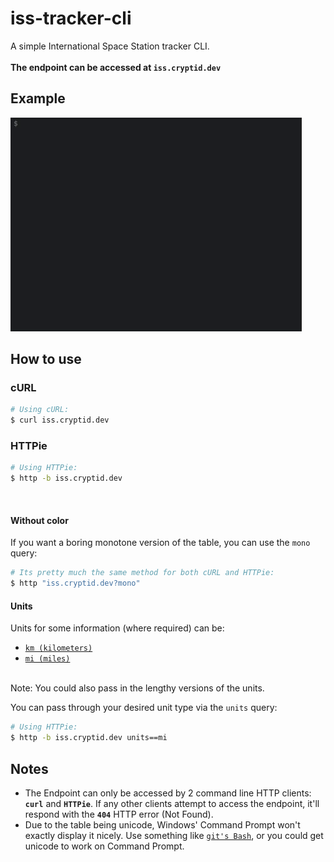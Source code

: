 # iss-tracker-cli
A simple International Space Station tracker CLI.
<br/>
<br/>
**The endpoint can be accessed at `iss.cryptid.dev`**

## Example
![example1](/examples/examplegif.gif)

## How to use

### cURL
```sh
# Using cURL:
$ curl iss.cryptid.dev
```

### HTTPie
```sh
# Using HTTPie:
$ http -b iss.cryptid.dev
```
<br/>

#### Without color

If you want a boring monotone version of the table, you can use the `mono` query:
```sh
# Its pretty much the same method for both cURL and HTTPie:
$ http "iss.cryptid.dev?mono"
``` 

#### Units
Units for some information (where required) can be:
 * [`km (kilometers)`](https://en.wikipedia.org/wiki/Kilometre "In case you dont know :)")
 * [`mi (miles)`](https://en.wikipedia.org/wiki/Mile "In case you dont know :)")

<br/>Note: You could also pass in the lengthy versions of the units.

You can pass through your desired unit type via the `units` query:
```sh
# Using HTTPie:
$ http -b iss.cryptid.dev units==mi
```

## Notes
* The Endpoint can only be accessed by 2 command line HTTP clients: **`curl`** and **`HTTPie`**. If any other clients attempt to access the endpoint, it'll respond with the **`404`** HTTP error (Not Found).
* Due to the table being unicode, Windows' Command Prompt won't exactly display it nicely. Use something like 
[`git's Bash`](https://gitforwindows.org/), or you could get unicode to work on Command Prompt.
